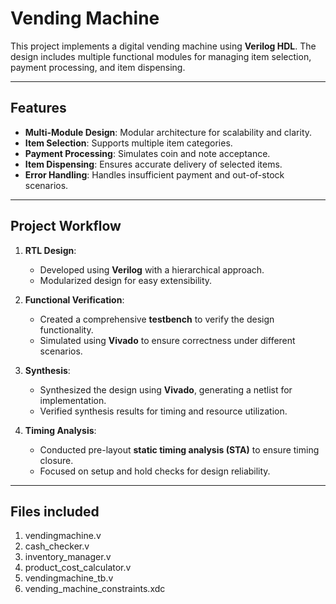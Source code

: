 # Vending Machine
This project implements a digital vending machine using **Verilog HDL**. The design includes multiple functional modules for managing item selection, payment processing, and item dispensing. 

---

## Features
- **Multi-Module Design**: Modular architecture for scalability and clarity.
- **Item Selection**: Supports multiple item categories.
- **Payment Processing**: Simulates coin and note acceptance.
- **Item Dispensing**: Ensures accurate delivery of selected items.
- **Error Handling**: Handles insufficient payment and out-of-stock scenarios.

--- 

## Project Workflow
1. **RTL Design**:
   - Developed using **Verilog** with a hierarchical approach.
   - Modularized design for easy extensibility.

2. **Functional Verification**:
   - Created a comprehensive **testbench** to verify the design functionality.
   - Simulated using **Vivado** to ensure correctness under different scenarios.

3. **Synthesis**:
   - Synthesized the design using **Vivado**, generating a netlist for implementation.
   - Verified synthesis results for timing and resource utilization.

4. **Timing Analysis**:
   - Conducted pre-layout **static timing analysis (STA)** to ensure timing closure.
   - Focused on setup and hold checks for design reliability.

---

## Files included
1. vendingmachine.v  
2. cash_checker.v
3. inventory_manager.v
4. product_cost_calculator.v
5. vendingmachine_tb.v
6. vending_machine_constraints.xdc
